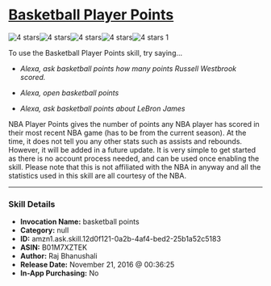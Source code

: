 # [Basketball Player Points](http://alexa.amazon.com/#skills/amzn1.ask.skill.12d0f121-0a2b-4af4-bed2-25b1a52c5183)
![4 stars](../../images/ic_star_black_18dp_1x.png)![4 stars](../../images/ic_star_black_18dp_1x.png)![4 stars](../../images/ic_star_black_18dp_1x.png)![4 stars](../../images/ic_star_black_18dp_1x.png)![4 stars](../../images/ic_star_border_black_18dp_1x.png) 1

To use the Basketball Player Points skill, try saying...

* *Alexa, ask basketball points how many points Russell Westbrook scored.*

* *Alexa, open basketball points*

* *Alexa, ask basketball points about LeBron James*

NBA Player Points gives the number of points any NBA player has scored in their most recent NBA game (has to be from the current season). At the time, it does not tell you any other stats such as assists and rebounds. However, it will be added in a future update. It is very simple to get started as there is no account process needed, and can be used once enabling the skill. Please note that this is not affiliated with the NBA in anyway and all the statistics used in this skill are all courtesy of the NBA.

***

### Skill Details

* **Invocation Name:** basketball points
* **Category:** null
* **ID:** amzn1.ask.skill.12d0f121-0a2b-4af4-bed2-25b1a52c5183
* **ASIN:** B01M7XZTEK
* **Author:** Raj Bhanushali
* **Release Date:** November 21, 2016 @ 00:36:25
* **In-App Purchasing:** No
